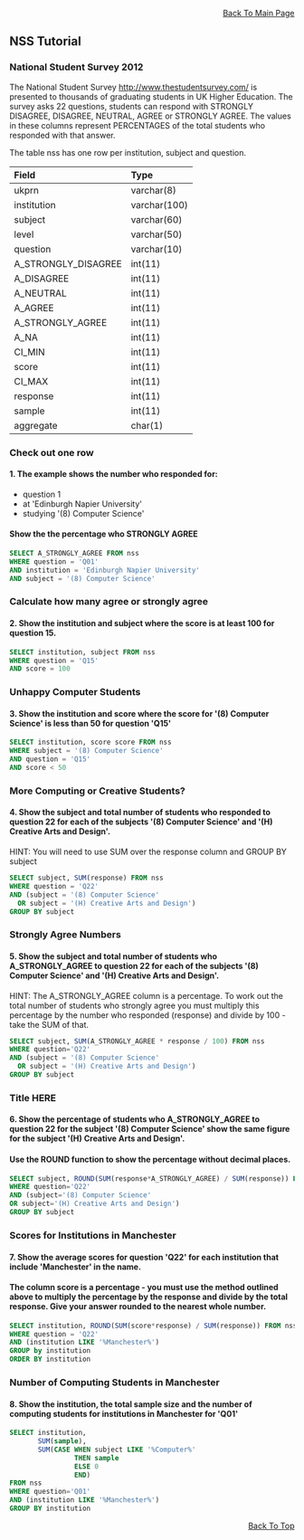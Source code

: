 <p align="right"><a href="https://github.com/ojudz08/sqlzoo-answers/tree/main">Back To Main Page</a></p>

## NSS Tutorial

### National Student Survey 2012

The National Student Survey http://www.thestudentsurvey.com/ is presented to thousands of graduating students in UK Higher Education. The survey asks 22 questions, students can respond with STRONGLY DISAGREE, DISAGREE, NEUTRAL, AGREE or STRONGLY AGREE. The values in these columns represent PERCENTAGES of the total students who responded with that answer.

The table nss has one row per institution, subject and question.

| Field | Type |
| :-- | :-- |
| ukprn | varchar(8) |
| institution | varchar(100) |
| subject | varchar(60) |
| level	| varchar(50) |
| question | varchar(10) |
| A_STRONGLY_DISAGREE | int(11) |
| A_DISAGREE | int(11) |
| A_NEUTRAL | int(11) |
| A_AGREE | int(11) |
| A_STRONGLY_AGREE | int(11) |
| A_NA | int(11) |
| CI_MIN | int(11) |
| score | int(11) |
| CI_MAX | int(11) |
| response | int(11) |
| sample | int(11) |
| aggregate  | char(1) |

### Check out one row
#### 1. The example shows the number who responded for:
- question 1
- at 'Edinburgh Napier University'
- studying '(8) Computer Science'
#### Show the the percentage who STRONGLY AGREE
```SQL
SELECT A_STRONGLY_AGREE FROM nss
WHERE question = 'Q01'
AND institution = 'Edinburgh Napier University'
AND subject = '(8) Computer Science' 
```


### Calculate how many agree or strongly agree
#### 2. Show the institution and subject where the score is at least 100 for question 15.
```SQL
SELECT institution, subject FROM nss
WHERE question = 'Q15'
AND score = 100
```


### Unhappy Computer Students
#### 3. Show the institution and score where the score for '(8) Computer Science' is less than 50 for question 'Q15'
```SQL
SELECT institution, score score FROM nss
WHERE subject = '(8) Computer Science'
AND question = 'Q15'
AND score < 50
```


### More Computing or Creative Students?
#### 4. Show the subject and total number of students who responded to question 22 for each of the subjects '(8) Computer Science' and '(H) Creative Arts and Design'.

HINT: You will need to use SUM over the response column and GROUP BY subject

```SQL
SELECT subject, SUM(response) FROM nss
WHERE question = 'Q22'
AND (subject = '(8) Computer Science'
  OR subject = '(H) Creative Arts and Design')
GROUP BY subject
```


### Strongly Agree Numbers
#### 5. Show the subject and total number of students who A_STRONGLY_AGREE to question 22 for each of the subjects '(8) Computer Science' and '(H) Creative Arts and Design'.

HINT: The A_STRONGLY_AGREE column is a percentage. To work out the total number of students who strongly agree you must multiply this percentage by the number who responded (response) and divide by 100 - take the SUM of that.

```SQL
SELECT subject, SUM(A_STRONGLY_AGREE * response / 100) FROM nss
WHERE question='Q22'
AND (subject = '(8) Computer Science'
  OR subject = '(H) Creative Arts and Design')
GROUP BY subject 
```


### Title HERE
#### 6. Show the percentage of students who A_STRONGLY_AGREE to question 22 for the subject '(8) Computer Science' show the same figure for the subject '(H) Creative Arts and Design'.

#### Use the ROUND function to show the percentage without decimal places.
```SQL
SELECT subject, ROUND(SUM(response*A_STRONGLY_AGREE) / SUM(response)) FROM nss
WHERE question='Q22'
AND (subject='(8) Computer Science'
OR subject='(H) Creative Arts and Design')
GROUP BY subject
```


### Scores for Institutions in Manchester
#### 7. Show the average scores for question 'Q22' for each institution that include 'Manchester' in the name.

#### The column score is a percentage - you must use the method outlined above to multiply the percentage by the response and divide by the total response. Give your answer rounded to the nearest whole number.
```SQL
SELECT institution, ROUND(SUM(score*response) / SUM(response)) FROM nss
WHERE question = 'Q22'
AND (institution LIKE '%Manchester%')
GROUP by institution
ORDER BY institution 
```


### Number of Computing Students in Manchester
#### 8. Show the institution, the total sample size and the number of computing students for institutions in Manchester for 'Q01'
```SQL
SELECT institution, 
       SUM(sample),
       SUM(CASE WHEN subject LIKE '%Computer%'
                THEN sample
                ELSE 0
                END)
FROM nss
WHERE question='Q01'
AND (institution LIKE '%Manchester%')
GROUP BY institution
```

<p align="right"><a href="#top">Back To Top</a></p>
